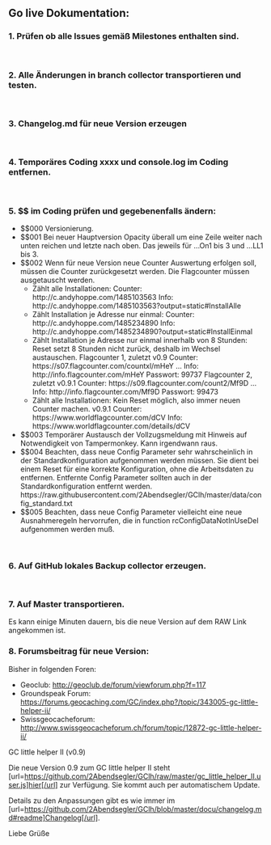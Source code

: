 
## <a id="de"></a>Go live Dokumentation:

###  <a id="1de"></a>1. Prüfen ob alle Issues gemäß Milestones enthalten sind.
<br>

###  <a id="2de"></a>2. Alle Änderungen in branch collector transportieren und testen.
<br>

###  <a id="3de"></a>3. Changelog.md für neue Version erzeugen
<br>

###  <a id="4de"></a>4. Temporäres Coding xxxx und console.log im Coding entfernen.
<br>

###  <a id="5de"></a>5. $$ im Coding prüfen und gegebenenfalls ändern:

<ul><li>$$000 Versionierung.</li>
<li>$$001 Bei neuer Hauptversion Opacity überall um eine Zeile weiter nach unten reichen und letzte nach oben. Das jeweils für ...On1 bis 3 und ...LL1 bis 3.</li>
<li>$$002 Wenn für neue Version neue Counter Auswertung erfolgen soll, müssen die Counter zurückgesetzt werden. Die Flagcounter müssen ausgetauscht werden.
<ul><li>Zählt alle Installationen: 
Counter: http://c.andyhoppe.com/1485103563
Info: http://c.andyhoppe.com/1485103563?output=static#InstallAlle</li>
<li>Zählt Installation je Adresse nur einmal: 
Counter: http://c.andyhoppe.com/1485234890
Info: http://c.andyhoppe.com/1485234890?output=static#InstallEinmal
<li>Zählt Installation je Adresse nur einmal innerhalb von 8 Stunden: Reset setzt 8 Stunden nicht zurück, deshalb im Wechsel austauschen.
Flagcounter 1, zuletzt v0.9
Counter: https://s07.flagcounter.com/countxl/mHeY ...
Info: http://info.flagcounter.com/mHeY
Passwort: 99737
Flagcounter 2, zuletzt v0.9.1
Counter: https://s09.flagcounter.com/count2/Mf9D ...
Info: http://info.flagcounter.com/Mf9D
Passwort: 99473</li>
<li>Zählt alle Installationen: Kein Reset möglich, also immer neuen Counter machen. v0.9.1
Counter: https://www.worldflagcounter.com/dCV
Info: https://www.worldflagcounter.com/details/dCV</li></ul></li>
<li>$$003 Temporärer Austausch der Vollzugsmeldung mit Hinweis auf Notwendigkeit von Tampermonkey. Kann irgendwann raus.</li>
<li>$$004 Beachten, dass neue Config Parameter sehr wahrscheinlich in der Standardkonfiguration aufgenommen werden müssen. Sie dient bei einem Reset für eine korrekte Konfiguration, ohne die Arbeitsdaten zu entfernen. Entfernte Config Parameter sollten auch in der Standardkonfiguration entfernt werden. 
https://raw.githubusercontent.com/2Abendsegler/GClh/master/data/config_standard.txt</li>
<li>$$005 Beachten, dass neue Config Parameter vielleicht eine neue Ausnahmeregeln hervorrufen, die in function rcConfigDataNotInUseDel aufgenommen werden muß.</li></ul>
<br>

###  <a id="6de"></a>6. Auf GitHub lokales Backup collector erzeugen.
<br>

###  <a id="7de"></a>7. Auf Master transportieren.
Es kann einige Minuten dauern, bis die neue Version auf dem RAW Link angekommen ist.
<br>

###  <a id="8de"></a>8. Forumsbeitrag für neue Version:

Bisher in folgenden Foren:
- Geoclub: http://geoclub.de/forum/viewforum.php?f=117
- Groundspeak Forum: https://forums.geocaching.com/GC/index.php?/topic/343005-gc-little-helper-ii/
- Swissgeocacheforum: http://www.swissgeocacheforum.ch/forum/topic/12872-gc-little-helper-ii/

GC little helper II (v0.9)

Die neue Version 0.9 zum GC little helper II steht [url=https://github.com/2Abendsegler/GClh/raw/master/gc_little_helper_II.user.js]hier[/url] zur Verfügung. Sie kommt auch per automatischem Update. 

Details zu den Anpassungen gibt es wie immer im [url=https://github.com/2Abendsegler/GClh/blob/master/docu/changelog.md#readme]Changelog[/url].

Liebe Grüße


